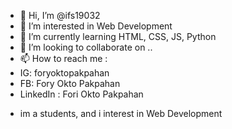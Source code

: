 - 👋 Hi, I’m @ifs19032
- 👀 I’m interested in Web Development
- 🌱 I’m currently learning HTML, CSS, JS, Python
- 💞️ I’m looking to collaborate on ..
- 📫 How to reach me :
- IG: foryoktopakpahan
- FB: Fory Okto Pakpahan
- LinkedIn : Fori Okto Pakpahan

<!---
ifs19032/ifs19032 is a ✨ special ✨ repository because its `README.md` (this file) appears on your GitHub profile.
You can click the Preview link to take a look at your changes.
--->

- im a students, and i interest in Web Development
